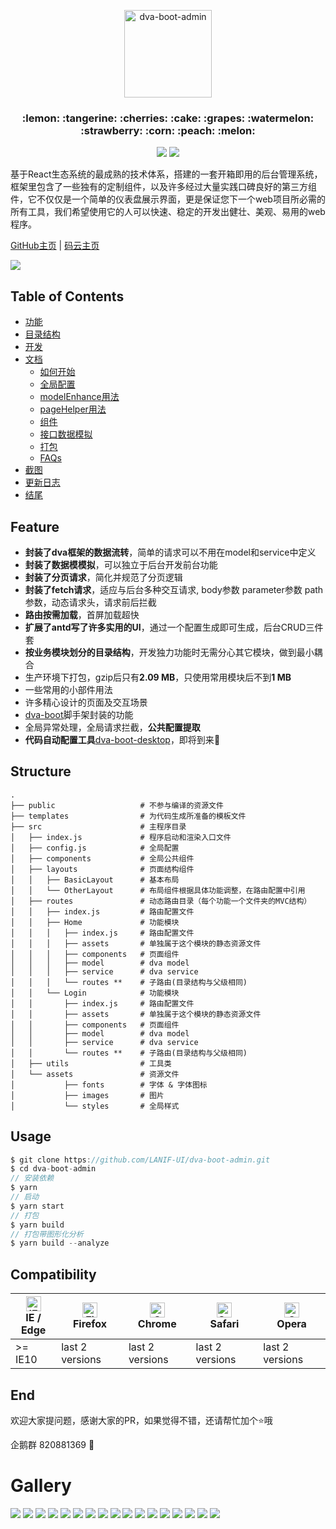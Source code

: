 <p align="center">
    <img alt="dva-boot-admin" src="https://user-images.githubusercontent.com/1697158/49214902-8f888180-f402-11e8-8207-84d5cdf9d9bf.png" width="140">
</p>
<h3 align="center">:lemon: :tangerine: :cherries: :cake: :grapes: :watermelon: :strawberry: :corn: :peach: :melon:</h3>

<p align="center">
  <img src="https://img.shields.io/badge/license-MIT-brightgreen.svg">
  <img src="https://img.shields.io/badge/developing%20with-DVA%20BOOT%20ADMIN-2077ff.svg">
</p>

基于React生态系统的最成熟的技术体系，搭建的一套开箱即用的后台管理系统，框架里包含了一些独有的定制组件，以及许多经过大量实践口碑良好的第三方组件，它不仅仅是一个简单的仪表盘展示界面，更是保证您下一个web项目所必需的所有工具，我们希望使用它的人可以快速、稳定的开发出健壮、美观、易用的web程序。


[GitHub主页](https://github.com/LANIF-UI/dva-boot-admin) |
[码云主页](https://gitee.com/wiqi/dva-boot-admin)

![](https://ucarecdn.com/b296e689-19fd-46f5-863e-40c0d4ba7a61/1.jpg)

## Table of Contents
* [功能](#feature)
* [目录结构](#structure)
* [开发](#usage)
* [文档](https://github.com/LANIF-UI/dva-boot-admin/blob/master/docs/index.md)
  - [如何开始](https://github.com/LANIF-UI/dva-boot-admin/blob/master/docs/start.md)
  - [全局配置](https://github.com/LANIF-UI/dva-boot-admin/blob/master/docs/config.md)
  - [modelEnhance用法](https://github.com/LANIF-UI/dva-boot-admin/blob/master/docs/modelEnhance.md)
  - [pageHelper用法](https://github.com/LANIF-UI/dva-boot-admin/blob/master/docs/pageHelper.md)
  - [组件](https://github.com/LANIF-UI/dva-boot-admin/blob/master/docs/components.md)
  - [接口数据模拟](https://github.com/LANIF-UI/dva-boot-admin/blob/master/docs/mock.md)
  - [打包](https://github.com/LANIF-UI/dva-boot-admin/blob/master/docs/build.md)
  - [FAQs](https://github.com/LANIF-UI/dva-boot-admin/blob/master/docs/faqs.md)
* [截图](#gallery)
* [更新日志](https://github.com/LANIF-UI/dva-boot-admin/blob/master/CHANGELOG.md)
* [结尾](#end)

## Feature
- **封装了dva框架的数据流转**，简单的请求可以不用在model和service中定义
- **封装了数据模模拟**，可以独立于后台开发前台功能
- **封装了分页请求**，简化并规范了分页逻辑
- **封装了fetch请求**，适应与后台多种交互请求, body参数 parameter参数 path参数，动态请求头，请求前后拦截
- **路由按需加载**，首屏加载超快
- **扩展了antd写了许多实用的UI**，通过一个配置生成即可生成，后台CRUD三件套
- **按业务模块划分的目录结构**，开发独力功能时无需分心其它模块，做到最小耦合
- 生产环境下打包，gzip后只有**2.09 MB**，只使用常用模块后不到**1 MB**
- 一些常用的小部件用法
- 许多精心设计的页面及交互场景
- [dva-boot](https://github.com/LANIF-UI/dva-boot)脚手架封装的功能
- 全局异常处理，全局请求拦截，**公共配置提取**
- **代码自动配置工具**[dva-boot-desktop](https://github.com/LANIF-UI/dva-boot-desktop)，即将到来:tada:

## Structure
```
.
├── public                   # 不参与编译的资源文件
├── templates                # 为代码生成所准备的模板文件
├── src                      # 主程序目录
│   ├── index.js             # 程序启动和渲染入口文件
│   ├── config.js            # 全局配置
│   ├── components           # 全局公共组件
│   ├── layouts              # 页面结构组件
│   │   ├── BasicLayout      # 基本布局
│   │   └── OtherLayout      # 布局组件根据具体功能调整，在路由配置中引用
│   ├── routes               # 动态路由目录（每个功能一个文件夹的MVC结构）
│   │   ├── index.js         # 路由配置文件
│   │   ├── Home             # 功能模块
│   │   │   ├── index.js     # 路由配置文件
│   │   │   ├── assets       # 单独属于这个模块的静态资源文件
│   │   │   ├── components   # 页面组件
│   │   │   ├── model        # dva model
│   │   │   ├── service      # dva service
│   │   │   └── routes **    # 子路由(目录结构与父级相同)
│   │   └── Login            # 功能模块
│   │       ├── index.js     # 路由配置文件
│   │       ├── assets       # 单独属于这个模块的静态资源文件
│   │       ├── components   # 页面组件
│   │       ├── model        # dva model
│   │       ├── service      # dva service
│   │       └── routes **    # 子路由(目录结构与父级相同)
│   ├── utils                # 工具类
│   └── assets               # 资源文件
│           ├── fonts        # 字体 & 字体图标
│           ├── images       # 图片
│           └── styles       # 全局样式
```

## Usage

``` javascript
$ git clone https://github.com/LANIF-UI/dva-boot-admin.git
$ cd dva-boot-admin
// 安装依赖
$ yarn
// 启动
$ yarn start
// 打包
$ yarn build
// 打包带图形化分析
$ yarn build --analyze
```

## Compatibility

| [<img src="https://raw.githubusercontent.com/alrra/browser-logos/master/src/edge/edge_48x48.png" alt="IE / Edge" width="24px" height="24px" />](http://godban.github.io/browsers-support-badges/)</br>IE / Edge | [<img src="https://raw.githubusercontent.com/alrra/browser-logos/master/src/firefox/firefox_48x48.png" alt="Firefox" width="24px" height="24px" />](http://godban.github.io/browsers-support-badges/)</br>Firefox | [<img src="https://raw.githubusercontent.com/alrra/browser-logos/master/src/chrome/chrome_48x48.png" alt="Chrome" width="24px" height="24px" />](http://godban.github.io/browsers-support-badges/)</br>Chrome | [<img src="https://raw.githubusercontent.com/alrra/browser-logos/master/src/safari/safari_48x48.png" alt="Safari" width="24px" height="24px" />](http://godban.github.io/browsers-support-badges/)</br>Safari | [<img src="https://raw.githubusercontent.com/alrra/browser-logos/master/src/opera/opera_48x48.png" alt="Opera" width="24px" height="24px" />](http://godban.github.io/browsers-support-badges/)</br>Opera |
| --------- | --------- | --------- | --------- | --------- | 
| >= IE10 | last 2 versions | last 2 versions | last 2 versions | last 2 versions

## End

欢迎大家提问题，感谢大家的PR，如果觉得不错，还请帮忙加个:star:哦

企鹅群 820881369 :penguin:

# Gallery

![](https://ucarecdn.com/7602439b-fa79-4a57-a2f1-c4448710c1c2/14.jpg)
![](https://ucarecdn.com/4de73808-81bf-4fe9-a6a7-fb21000f0e56/banner.gif)
![](https://ucarecdn.com/f1f5cb8f-5209-4b91-beaf-e9c0e3e3737f/111.gif)
![](https://ucarecdn.com/fcfdbd3f-3d43-4a1e-a090-10038f92e1a6/13.jpg)
![](https://ucarecdn.com/6f9862ab-d9e6-4bda-9c6f-9b6a608ccc2a/12.jpg)
![](https://ucarecdn.com/fd93aad7-7963-4cbb-9ffd-4a09c44ee0a0/11.jpg)
![](https://ucarecdn.com/5440ec1c-f524-46ab-826b-742f20476ddf/15.jpg)
![](https://ucarecdn.com/2f35d9c3-d5e8-4519-bfbc-a0ee310e6817/2.jpg)
![](https://ucarecdn.com/eaef12d9-c878-4311-a539-cf53fd461280/3.jpg)
![](https://ucarecdn.com/e44e4383-d49c-46a6-a708-dbc5078d33f4/4.jpg)
![](https://ucarecdn.com/bef74a5c-fc05-4dcb-8512-7429971110c1/6.jpg)
![](https://ucarecdn.com/55cdf8da-37e0-4f19-b24f-00f00eddf5e1/5.jpg)
![](https://ucarecdn.com/890cae0d-dcde-48b4-9434-19e5fee2c883/9.jpg)
![](https://ucarecdn.com/54014eec-406b-437f-9356-f466a1a868ab/7.jpg)
![](https://ucarecdn.com/4e8c9b75-11df-4108-8437-bdb2627e3ebc/8.jpg)
![](https://ucarecdn.com/7831ce59-f412-4109-a75c-2b9f86b78c43/10.jpg)
![](https://ucarecdn.com/254df23e-2074-4169-bfa5-8061a5100892/mobile.gif)
